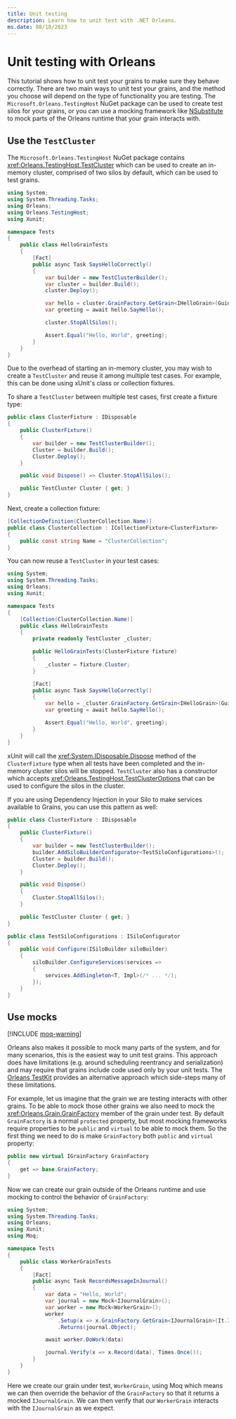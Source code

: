 ```yaml
---
title: Unit testing
description: Learn how to unit test with .NET Orleans.
ms.date: 08/10/2023
---
```


# Unit testing with Orleans

This tutorial shows how to unit test your grains to make sure they behave correctly. There are two main ways to unit test your grains, and the method you choose will depend on the type of functionality you are testing. The `Microsoft.Orleans.TestingHost` NuGet package can be used to create test silos for your grains, or you can use a mocking framework like [NSubstitute](https://github.com/nsubstitute/NSubstitute) to mock parts of the Orleans runtime that your grain interacts with.

## Use the `TestCluster`

The `Microsoft.Orleans.TestingHost` NuGet package contains <xref:Orleans.TestingHost.TestCluster> which can be used to create an in-memory cluster, comprised of two silos by default, which can be used to test grains.

```csharp
using System;
using System.Threading.Tasks;
using Orleans;
using Orleans.TestingHost;
using Xunit;

namespace Tests
{
    public class HelloGrainTests
    {
        [Fact]
        public async Task SaysHelloCorrectly()
        {
            var builder = new TestClusterBuilder();
            var cluster = builder.Build();
            cluster.Deploy();

            var hello = cluster.GrainFactory.GetGrain<IHelloGrain>(Guid.NewGuid());
            var greeting = await hello.SayHello();

            cluster.StopAllSilos();

            Assert.Equal("Hello, World", greeting);
        }
    }
}
```

Due to the overhead of starting an in-memory cluster, you may wish to create a `TestCluster` and reuse it among multiple test cases.
For example, this can be done using xUnit's class or collection fixtures.

To share a `TestCluster` between multiple test cases, first create a fixture type:

```csharp
public class ClusterFixture : IDisposable
{
    public ClusterFixture()
    {
        var builder = new TestClusterBuilder();
        Cluster = builder.Build();
        Cluster.Deploy();
    }

    public void Dispose() => Cluster.StopAllSilos();

    public TestCluster Cluster { get; }
}
```

Next, create a collection fixture:

```csharp
[CollectionDefinition(ClusterCollection.Name)]
public class ClusterCollection : ICollectionFixture<ClusterFixture>
{
    public const string Name = "ClusterCollection";
}
```

You can now reuse a `TestCluster` in your test cases:

```csharp
using System;
using System.Threading.Tasks;
using Orleans;
using Xunit;

namespace Tests
{
    [Collection(ClusterCollection.Name)]
    public class HelloGrainTests
    {
        private readonly TestCluster _cluster;

        public HelloGrainTests(ClusterFixture fixture)
        {
            _cluster = fixture.Cluster;
        }

        [Fact]
        public async Task SaysHelloCorrectly()
        {
            var hello = _cluster.GrainFactory.GetGrain<IHelloGrain>(Guid.NewGuid());
            var greeting = await hello.SayHello();

            Assert.Equal("Hello, World", greeting);
        }
    }
}
```

xUnit will call the <xref:System.IDisposable.Dispose> method of the `ClusterFixture` type when all tests have been completed and the in-memory cluster silos will be stopped. `TestCluster` also has a constructor which accepts <xref:Orleans.TestingHost.TestClusterOptions> that can be used to configure the silos in the cluster.

If you are using Dependency Injection in your Silo to make services available to Grains, you can use this pattern as well:

```csharp
public class ClusterFixture : IDisposable
{
    public ClusterFixture()
    {
        var builder = new TestClusterBuilder();
        builder.AddSiloBuilderConfigurator<TestSiloConfigurations>();
        Cluster = builder.Build();
        Cluster.Deploy();
    }

    public void Dispose()
    {
        Cluster.StopAllSilos();
    }

    public TestCluster Cluster { get; }
}

public class TestSiloConfigurations : ISiloConfigurator
{
    public void Configure(ISiloBuilder siloBuilder)
    {
        siloBuilder.ConfigureServices(services =>
        {
            services.AddSingleton<T, Impl>(/* ... */);
        });
    }
}
```

## Use mocks

[!INCLUDE [moq-warning](../../../includes/moq-warning.md)]

Orleans also makes it possible to mock many parts of the system, and for many scenarios, this is the easiest way to unit test grains. This approach does have limitations (e.g. around scheduling reentrancy and serialization) and may require that grains include code used only by your unit tests. The [Orleans TestKit](https://github.com/OrleansContrib/OrleansTestKit) provides an alternative approach which side-steps many of these limitations.

For example, let us imagine that the grain we are testing interacts with other grains. To be able to mock those other grains we also need to mock the <xref:Orleans.Grain.GrainFactory> member of the grain under test. By default `GrainFactory` is a normal `protected` property, but most mocking frameworks require properties to be `public` and `virtual` to be able to mock them. So the first thing we need to do is make `GrainFactory` both `public` and `virtual` property:

```csharp
public new virtual IGrainFactory GrainFactory
{
    get => base.GrainFactory;
}
```

Now we can create our grain outside of the Orleans runtime and use mocking to control the behavior of `GrainFactory`:

```csharp
using System;
using System.Threading.Tasks;
using Orleans;
using Xunit;
using Moq;

namespace Tests
{
    public class WorkerGrainTests
    {
        [Fact]
        public async Task RecordsMessageInJournal()
        {
            var data = "Hello, World";
            var journal = new Mock<IJournalGrain>();
            var worker = new Mock<WorkerGrain>();
            worker
                .Setup(x => x.GrainFactory.GetGrain<IJournalGrain>(It.IsAny<Guid>()))
                .Returns(journal.Object);

            await worker.DoWork(data)

            journal.Verify(x => x.Record(data), Times.Once());
        }
    }
}
```

Here we create our grain under test, `WorkerGrain`, using Moq which means we can then override the behavior of the `GrainFactory` so that it returns a mocked `IJournalGrain`. We can then verify that our `WorkerGrain` interacts with the `IJournalGrain` as we expect.
